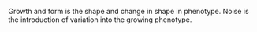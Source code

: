 Growth and form is the shape and change in shape in phenotype. Noise is the introduction of variation into the growing phenotype.  
